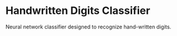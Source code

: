 # Handwritten Digits Classifier

Neural network classifier designed to recognize hand-written digits.
